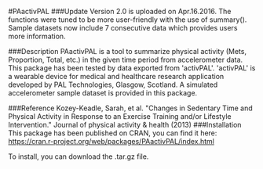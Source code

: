 #PAactivPAL
###Update
Version 2.0 is uploaded on Apr.16.2016. The functions were tuned to be more user-friendly with the use of summary(). Sample datasets now include 7 consecutive data which provides users more information.

###Description
PAactivPAL is a tool to summarize physical activity (Mets, Proportion, Total, etc.) in the given time period from accelerometer data. This package has been tested by data exported from 'activPAL'. 'activPAL' is a wearable device for medical and healthcare research application developed by PAL Technologies, Glasgow, Scotland. A simulated accelerometer sample dataset is provided in this package.

###Reference
Kozey-Keadle, Sarah, et al. "Changes in Sedentary Time and Physical Activity in Response to an Exercise Training and/or Lifestyle Intervention." Journal of physical activity & health (2013)
###Installation
This package has been published on CRAN, you can find it here:
https://cran.r-project.org/web/packages/PAactivPAL/index.html

To install, you can download the .tar.gz file.
